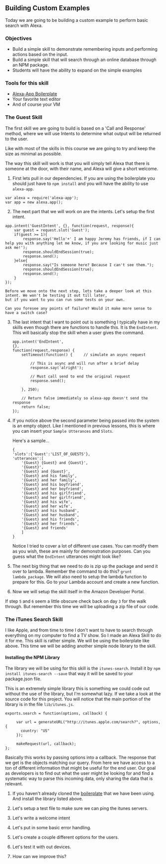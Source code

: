 ## Building Custom Examples
 
Today we are going to be building a custom example to perform basic search with Alexa.

### Objectives
* Build a simple skill to demonstrate remembering inputs and performing actions based on the input.
* Build a simple skill that will search through an online database through an NPM package.
* Students will have the ability to expand on the simple examples

### Tools for this skill
* [Alexa-App Boilerplate](https://github.com/sammyboy45467/AlexaBoilerplate)
* Your favorite text editor
* And of course your VM

### The Guest Skill

The first skill we are going to build is based on a 'Call and Response' method, where we will use Intents to determine 
what output will be returned to the user. 

Like with most of the skills in this course we are going to try and keep the size as minimal as possible. 

The way this skill will work is that you will simply tell Alexa that there is someone at the door, with their name, and 
Alexa will give a short welcome.

1. First lets pull in our dependencies. If you are using the boilerplate you should just have to `npm install` and you 
will have the ability to use `alexa-app`.
```
var alexa = require('alexa-app');
var app = new alexa.app();
```

2. The next part that we will work on are the intents. Let's setup the first intent.
```
app.intent('GuestIntent', {}, function(request, response){
    var guest = request.slot('Guest');
    if(guest >= 1){
        response.say('Hello'+' I am happy Jeremy has friends, if I can help you with anything let me know, if you are looking for music just ask me!');
        response.shouldEndSession(true);
        response.send();
    }else{
        response.say("Is someone here? Because I can't see them.");
        response.shouldEndSession(true);
        response.send();
    }
});
```
    Before we move onto the next step, lets take a deeper look at this intent. We won't be testing it out till later, 
    but if you want to you can run some tests on your own. 

    Can you foresee any points of failure? Would it make more sense to have a switch case?

3. The last intent that I want to point out is something I typically have in my skills even though there are functions 
to handle this. It is the `EndIntent`. This will basically stop the skill when a user gives the command.

    ```
    app.intent('EndIntent',
	{},
	function(request,response) {
		setTimeout(function() {		// simulate an async request

	        // This is async and will run after a brief delay
	        response.say('alright');

	        // Must call send to end the original request
	        response.send();

		}, 250);

	    // Return false immediately so alexa-app doesn't send the response
	    return false;
    });

    ```

4. If you notice above the second parameter being passed into the system is an empty object. Like I mentioned in previous 
lessons, this is where you can insert your `Sample Utterances` and `Slots`. 

    Here's a sample...
    ```
    {
    'slots':{'Guest':'LIST_OF_GUESTS'},
    'utterances':[
		'{Guest} {Guest} and {Guest}',
		'{Guest}',
		'{Guest} and {Guest}',
		'{Guest} and his family',
		'{Guest} and her family',
		'{Guest} and his boyfriend',
		'{Guest} and her boyfriend',
		'{Guest} and his girlfriend',
		'{Guest} and her girlfriend',
		'{Guest} and his wife',
		'{Guest} and her wife',
		'{Guest} and his husband',
		'{Guest} and her husband',
		'{Guest} and his friends',
		'{Guest} and her friends',
		'{Guest} and friends'
	    ]
    }
    ```

    Notice I tried to cover a lot of different use cases. You can modify them as you wish, these are mainly for demonstration purposes. 
    Can you guess what the `EndIntent` utterances might look like?
5. The next big thing that we need to do is zip up the package and send it over to lambda.
    Remember the command to do this? `grunt lambda_package`. We will also need to setup the lambda function to prepare for this. 
    Go to your Lambda account and create a new function.

6. Now we will setup the skill itself in the Amazon Developer Portal. 

If step `5` and `6` seem a little obscure check back on day `3` for the walk through. But remember this time we will be uploading a zip file of our code.


### The iTunes Search Skill

I like Apple, and from time to time I don't want to have to search through everything on my computer to find a TV show. 
So I made an Alexa Skill to do it for me. 
This skill is rather simple. We will be using the boilerplate like above. This time we will be adding another simple node library to the skill. 

#### Installing the NPM Library
 
The library we will be using for this skill is the `itunes-search`. Install it by 
`npm install itunes-search --save` that way it will be saved to your package.json file.

This is an extremely simple library this is something we could code out without the use of the library, but I'm somewhat lazy. 
If we take a look at the source code for this project. You will notice that the main portion of the library is in the file `lib/itunes.js`.
```
exports.search = function(options, callback) {
   
     var url = generateURL("http://itunes.apple.com/search?", options, {
       country: "US"
     });
       
     makeRequest(url, callback);
};
```

Basically this works by passing options into a callback. The response that we get is the objects matching our query. 
From here we have access to a ton of different information that might be useful for the end user.
Our goal as developers is to find out what the user might be looking for and find a systematic way to parse this 
incoming data, only sharing the data that is relevant.

1. If you haven't already cloned the [boilerplate](https://github.com/sammyboy45467/AlexaBoilerplate) that we have been using. 
And install the library listed above.

2. Let's setup a test file to make sure we can ping the itunes servers.

3. Let's write a welcome intent

4. Let's put in some basic error handling.

5. Let's create a couple different options for the users.

6. Let's test it with out devices.

7. How can we improve this?
